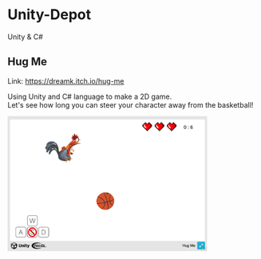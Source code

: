 # Unity-Depot
Unity &amp; C#

## Hug Me
Link: https://dreamk.itch.io/hug-me

Using Unity and C# language to make a 2D game.  
Let's see how long you can steer your character away from the basketball!  

<img src="https://github.com/DreamK0324/Unity-Depot/blob/master/HugMeScreenshots.png" width='400' alt=''>
